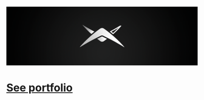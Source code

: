 ![banner](https://raw.githubusercontent.com/khe4oyan/repo_banners/main/banners/portfolio.png)
# [See portfolio](https://khe4oyan.github.io/portfolio/)